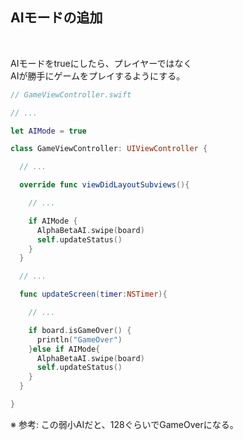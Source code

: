 ##  AIモードの追加

<br>

AIモードをtrueにしたら、プレイヤーではなく  
AIが勝手にゲームをプレイするようにする。

```swift
// GameViewController.swift

// ...

let AIMode = true

class GameViewController: UIViewController {

  // ...

  override func viewDidLayoutSubviews(){

    // ...

    if AIMode {
      AlphaBetaAI.swipe(board)
      self.updateStatus()
    }
  }

  // ...

  func updateScreen(timer:NSTimer){

    // ...

    if board.isGameOver() {
      println("GameOver")
    }else if AIMode{
      AlphaBetaAI.swipe(board)
      self.updateStatus()
    }
  }

}
```

※ 参考: この弱小AIだと、128ぐらいでGameOverになる。